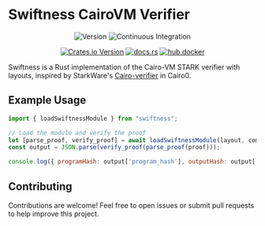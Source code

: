 # Swiftness CairoVM Verifier

<div align="center">

![Version](https://img.shields.io/badge/v1.0.0-green?style=flat-square&logo=git&logoColor=white&label=version)
![Continuous Integration](https://img.shields.io/github/actions/workflow/status/iosis-tech/swiftness/ci.yml?style=flat-square&logo=githubactions&logoColor=white&label=Continuous%20Integration)

[![Crates.io Version](https://img.shields.io/crates/v/swiftness?style=flat-square&logo=lootcrate)](https://crates.io/crates/swiftness)
[![docs.rs](https://img.shields.io/docsrs/swiftness?style=flat-square&logo=docsdotrs)](https://docs.rs/swiftness/)
[![hub.docker](https://img.shields.io/docker/pulls/okm165/swiftness?style=flat-square&logo=docker&logoColor=white&label=docker)](https://hub.docker.com/repository/docker/okm165/swiftness/tags)

</div>

Swiftness is a Rust implementation of the Cairo-VM STARK verifier with layouts, inspired by StarkWare's [Cairo-verifier](https://github.com/starkware-libs/cairo-lang) in Cairo0.

## Example Usage

```js
import { loadSwiftnessModule } from "swiftness";

// Load the module and verify the proof
let [parse_proof, verify_proof] = await loadSwiftnessModule(layout, commitment, stone);
const output = JSON.parse(verify_proof(parse_proof(proof)));

console.log({ programHash: output['program_hash'], outputHash: output['output_hash'] });
```

## Contributing

Contributions are welcome! Feel free to open issues or submit pull requests to help improve this project.
